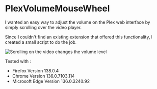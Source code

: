 # PlexVolumeMouseWheel

I wanted an easy way to adjust the volume on the Plex web interface by simply scrolling over the video player.

Since I couldn't find an existing extension that offered this functionality, I created a small script to do the job.

![Scrolling on the video changes the volume level](https://github.com/user-attachments/assets/e52c0e82-c6f9-4bf9-bef4-6441a2a513d0)


Tested with :
- Firefox Version 138.0.4
- Chrome Version 136.0.7103.114
- Microsoft Edge Version 136.0.3240.92
